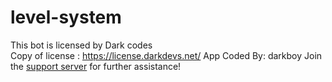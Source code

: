 # level-system
 
This bot is licensed by Dark codes<br>
Copy of license : https://license.darkdevs.net/
App Coded By: darkboy
Join the [support server](https://discord.gg/devs) for further assistance!
